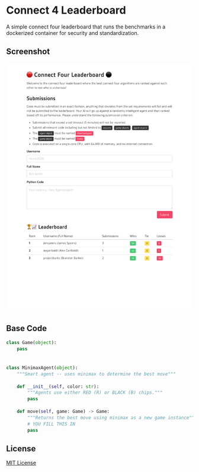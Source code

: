 # Connect 4 Leaderboard

A simple connect four leaderboard that runs the benchmarks in a dockerized container for security and standardization.

## Screenshot
![Screenshot](./resources/screenshot.png)

## Base Code
```python
class Game(object):
    pass


class MinimaxAgent(object):
    """Smart agent -- uses minimax to determine the best move"""
    
    def __init__(self, color: str):
        """Agents use either RED (R) or BLACK (B) chips."""
        pass

    def move(self, game: Game) -> Game:
        """Returns the best move using minimax as a new game instance"""
        # YOU FILL THIS IN
        pass

```

## License 
[MIT License](./LICENSE)